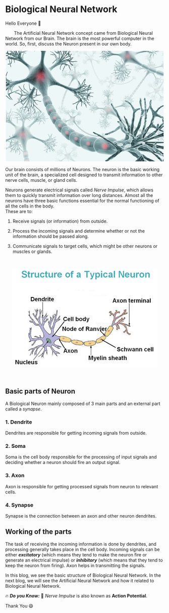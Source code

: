 # Biological Neural Network

Hello Everyone :wave:

&nbsp;&nbsp;&nbsp;&nbsp;&nbsp;&nbsp; The Artificial Neural Network concept came from Biological Neural Network from our Brain. The brain is the most powerful computer in the world. 
So, first, discuss the Neuron present in our own body.

<p align="center">
  <img src="Image/Brain%20neuron.jpg" />
</p>

Our brain consists of millions of Neurons. The neuron is the basic working unit of the brain, a specialized cell designed to transmit information to other nerve cells, muscle, or gland cells.

Neurons generate electrical signals called *Nerve Impulse*, which allows them to quickly transmit information over long distances.
Almost all the neurons have three basic functions essential for the normal functioning of all the cells in the body.<br>
These are to:

1. Receive signals (or information) from outside.

2. Process the incoming signals and determine whether or not the information should be passed along.

3. Communicate signals to target cells, which might be other neurons or muscles or glands.

<br>
 
<p align="center">
  <img src="Image/Bio-Neuron.jpg" />
</p>

<br>

## Basic parts of Neuron
A Biological Neuron mainly composed of 3 main parts and an external part called a *synapse*.

### 1. Dendrite
Dendrites are responsible for getting incoming signals from outside.

### 2. Soma
Soma is the cell body responsible for the processing of input signals and deciding whether a neuron should fire an output signal.

### 3. Axon
Axon is responsible for getting processed signals from neuron to relevant cells.

### 4. Synapse
Synapse is the connection between an axon and other neuron dendrites.

## Working of the parts
The task of receiving the incoming information is done by dendrites, and processing generally takes place in the cell body. Incoming signals can be either ***excitatory*** (which means they tend to make the neuron fire or generate an electrical impulse) or ***inhibitory*** (which means that they tend to keep the neuron from firing). Axon helps in transmitting the signals.


In this blog, we see the basic structure of Biological Neural Network. In the next blog, we will see the Artificial Neural Network and how it related to Biological Neural Network.


:fire: ***Do you Know:*** :thinking: *Nerve Impulse* is also known as **Action Potential**.

Thank You :smile:




